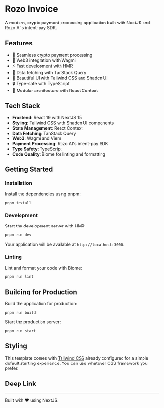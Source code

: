# Rozo Invoice

A modern, crypto payment processing application built with NextJS and Rozo AI's intent-pay SDK.

## Features

- 💸 Seamless crypto payment processing
- 🔗 Web3 integration with Wagmi
- ⚡️ Fast development with HMR
- 🔄 Data fetching with TanStack Query
- 🎨 Beautiful UI with Tailwind CSS and Shadcn UI
- 🔒 Type-safe with TypeScript
- 🧩 Modular architecture with React Context

## Tech Stack

- **Frontend**: React 19 with NextJS 15
- **Styling**: Tailwind CSS with Shadcn UI components
- **State Management**: React Context
- **Data Fetching**: TanStack Query
- **Web3**: Wagmi and Viem
- **Payment Processing**: Rozo AI's intent-pay SDK
- **Type Safety**: TypeScript
- **Code Quality**: Biome for linting and formatting

## Getting Started

### Installation

Install the dependencies using pnpm:

```bash
pnpm install
```

### Development

Start the development server with HMR:

```bash
pnpm run dev
```

Your application will be available at `http://localhost:3000`.

### Linting

Lint and format your code with Biome:

```bash
pnpm run lint
```

## Building for Production

Build the application for production:

```bash
pnpm run build
```

Start the production server:

```bash
pnpm run start
```

## Styling

This template comes with [Tailwind CSS](https://tailwindcss.com/) already configured for a simple default starting experience. You can use whatever CSS framework you prefer.

## Deep Link

---

Built with ❤️ using NextJS.
